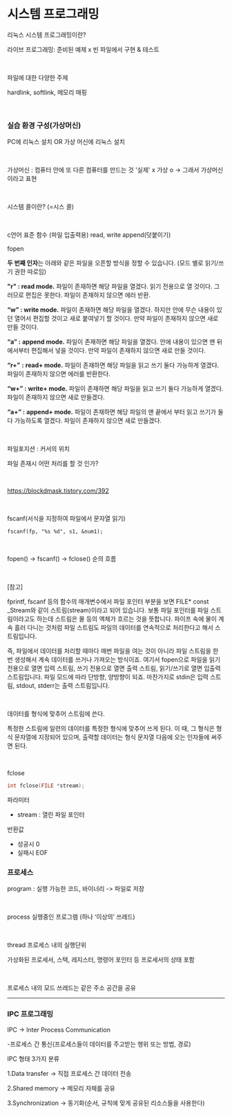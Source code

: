 # 시스템 프로그래밍

리눅스 시스템 프로그래밍이란?

라이브 프로그래밍: 준비된 예제 x 빈 파일에서 구현 & 테스트

<br>

파일에 대한 다양한 주제 

hardlink, softlink, 메모리 매핑

<br>

### 실습 환경 구성(가상머신)

PC에 리눅스 설치 OR 가상 머신에 리눅스 설치

<br>

가상머신 : 컴퓨터 안에 또 다른 컴퓨터를 만드는 것 '실제' x 가상 o -> 그래서 가상머신이라고 표현

<br>

시스템 콜이란? (=시스 콜)

<br>

c언어 표준 함수 (파일 입출력용) read, write append(덧붙이기)

fopen

**두 번째 인자**는 아래와 같은 파일을 오픈할 방식을 정할 수 있습니다. (모드 별로 읽기/쓰기 권한 따로임)

**"r" : read mode.** 파일이 존재하면 해당 파일을 열겠다. 읽기 전용으로 열 것이다. 그러므로 편집은 못한다. 파일이 존재하지 않으면 에러 반환.

**“w” : write mode.** 파일이 존재하면 해당 파일을 열겠다. 하지만 안에 무슨 내용이 있던 열어서 편집할 것이고 새로 붙여넣기 할 것이다. 만약 파일이 존재하지 않으면 새로 만들 것이다.

**“a” :** **append mode.** 파일이 존재하면 해당 파일을 열겠다. 안에 내용이 있으면 맨 뒤에서부터 편집해서 넣을 것이다. 만약 파일이 존재하지 않으면 새로 만들 것이다.

**“r+”** **:** **read+ mode.** 파일이 존재하면 해당 파일을 읽고 쓰기 둘다 가능하게 열겠다. 파일이 존재하지 않으면 에러를 반환한다.

**“w+” :** **write+ mode.** 파일이 존재하면 해당 파일을 읽고 쓰기 둘다 가능하게 열겠다. 파일이 존재하지 않으면 새로 만들겠다.

**“a+” :** **append+ mode.** 파일이 존재하면 해당 파일의 맨 끝에서 부터 읽고 쓰기가 둘다 가능하도록 열겠다. 파일이 존재하지 않으면 새로 만들겠다.

<br>

파일포지션 : 커서의 위치

파일 존재시 어떤 처리를 할 것 인가?

<br>

https://blockdmask.tistory.com/392 

<br>

fscanf(서식을 지정하여 파일에서 문자열 읽기)

```
fscanf(fp, "%s %d", s1, &num1);
```

<br>

fopen() -> fscanf() -> fclose() 순의 흐름

<br>

[참고]

fprintf, fscanf 등의 함수의 매개변수에서 파일 포인터 부분을 보면 FILE* const _Stream와 같이 스트림(stream)이라고 되어 있습니다. 보통 파일 포인터를 파일 스트림이라고도 하는데 스트림은 물 등의 액체가 흐르는 것을 뜻합니다. 파이프 속에 물이 계속 흘러 다니는 것처럼 파일 스트림도 파일의 데이터를 연속적으로 처리한다고 해서 스트림입니다.

즉, 파일에서 데이터를 처리할 때마다 매번 파일을 여는 것이 아니라 파일 스트림을 한 번 생성해서 계속 데이터를 쓰거나 가져오는 방식이죠. 여기서 fopen으로 파일을 읽기 전용으로 열면 입력 스트림, 쓰기 전용으로 열면 출력 스트림, 읽기/쓰기로 열면 입출력 스트림입니다. 파일 모드에 따라 단방향, 양방향이 되죠. 마찬가지로 stdin은 입력 스트림, stdout, stderr는 출력 스트림입니다.

<br>

데이터를 형식에 맞추어 스트림에 쓴다.

특정한 스트림에 일련의 데이터를 특정한 형식에 맞추어 쓰게 된다. 이 때, 그 형식은 형식 문자열에 지정되어 있으며, 출력할 데이터는 형식 문자열 다음에 오는 인자들에 써주면 된다.

<br>

fclose

```c
int fclose(FILE *stream);
```

파라미터

- stream : 열린 파일 포인터

반환값

- 성공시 0
- 실패시 EOF







### 프로세스

program : 실행 가능한 코드, 바이너리    -> 파일로 저장

<br>

process 실행중인 프로그램 (하나 ‘이상의’ 쓰레드)

<br>

thread 프로세스 내의 실행단위

가상화된 프로세서, 스택, 레지스터, 명령어 포인터 등 프로세서의 상태 포함

<br>

프로세스 내의 모드 쓰레드는 같은 주소 공간을 공유


----

### IPC 프로그래밍

IPC -> Inter Process Communication

-프로세스 간 통신(프로세스들이 데이터를 주고받는 행위 또는 방법, 경로)


IPC 형태 3가지 분류

1.Data transfer -> 직접 프로세스 간 데이터 전송

2.Shared memory -> 메모리 자체를 공유

3.Synchronization -> 동기화(순서, 규칙에 맞게 공유된 리소스들을 사용한다)
